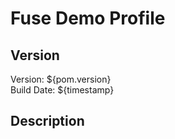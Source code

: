 # Fuse Demo Profile

## Version

Version:	${pom.version}  
Build Date:	${timestamp}  

## Description

